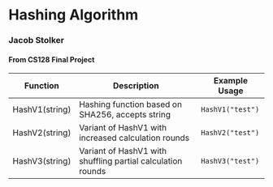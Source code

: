 # Hashing Algorithm
### Jacob Stolker
#### From CS128 Final Project

| Function       | Description                                                 | Example Usage    |
| -------------- | ----------------------------------------------------------- | ---------------- |
| HashV1(string) | Hashing function based on SHA256, accepts string            | `HashV1("test")` |
| HashV2(string) | Variant of HashV1 with increased calculation rounds         | `HashV2("test")` |
| HashV3(string) | Variant of HashV1 with shuffling partial calculation rounds | `HashV3("test")` |

